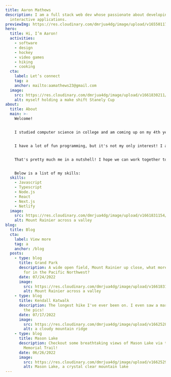 ```yaml
---
title: Aaron Mathews
description: I am a full stack web dev whose passionate about developing simple,
  interactive applications.
previewImg: https://res.cloudinary.com/dmrjua4dg/image/upload/v1655011722/Adventure%20Blog/dirty-harrys-peak/mountain-1.jpg
hero:
  title: Hi, I’m Aaron!
  activities:
    - software
    - design
    - hockey
    - video games
    - hiking
    - cooking
  cta:
    label: Let’s connect
    tag: a
    anchor: mailto:aamathews23@gmail.com
  image:
    src: https://res.cloudinary.com/dmrjua4dg/image/upload/v1661830211/Adventure%20Blog/hockey-win.jpg
    alt: myself holding a make shift Stanely Cup
about:
  title: About
  main: >-
    Welcome!


    I studied computer science in college and am coming up on my 4th year of job experience as a software engineer.


    I have a lot of fun programming, but it's not my only interest! I also enjoy video games, hikes, ice hockey, and as of late barbecuing. I'm currently based out of Seattle, WA.


    That's pretty much me in a nutshell! I hope we can work together to solve any problems you have.


    Below is a list of my skills:
  skills:
    - Javascript
    - Typescript
    - Node.js
    - React
    - Next.js
    - Netlify
  image:
    src: https://res.cloudinary.com/dmrjua4dg/image/upload/v1661831154/Adventure%20Blog/grand-park-lake-eleanor-trail/mountain-ridge-3.jpg
    alt: Mount Rainier across a valley
blog:
  title: Blog
  cta:
    label: View more
    tag: a
    anchor: /blog
  posts:
    - type: blog
      title: Grand Park
      description: A wide open field, Mount Rainier up close, what more can you ask
        for in the Pacific Northwest?
      date: 07/24/2022
      image:
        src: https://res.cloudinary.com/dmrjua4dg/image/upload/v1661831154/Adventure%20Blog/grand-park-lake-eleanor-trail/mountain-ridge-3.jpg
        alt: Mount Rainier across a valley
    - type: blog
      title: Kendall Katwalk
      description: The longest hike I've ever been on. I even saw a marmot. Checkout
        the pics!
      date: 07/17/2022
      image:
        src: https://res.cloudinary.com/dmrjua4dg/image/upload/v1662528403/Adventure%20Blog/kendall-katwalk/ridge-2.jpg
        alt: a cloudy mountain ridge
    - type: blog
      title: Mason Lake
      description: Checkout some breathtaking views of Mason Lake via the Ira Springs
        Memorial Trail!
      date: 06/26/2022
      image:
        src: https://res.cloudinary.com/dmrjua4dg/image/upload/v1662529756/Adventure%20Blog/mason-lake/lake-2.jpg
        alt: Mason Lake, a crystal clear mountain lake
---
```

